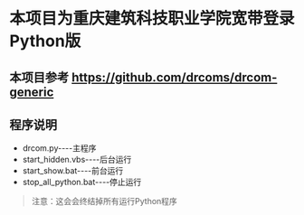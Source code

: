 # 本项目为重庆建筑科技职业学院宽带登录Python版
## 本项目参考 https://github.com/drcoms/drcom-generic
## 程序说明
- drcom.py----主程序
- start_hidden.vbs----后台运行
- start_show.bat----前台运行
- stop_all_python.bat----停止运行
> 注意：这会会终结掉所有运行Python程序
